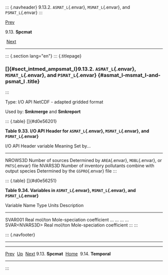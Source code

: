 ::: {.navheader}
9.13.2. `ASMAT_L`{.envar}, `MSMAT_L`{.envar}, and `PSMAT_L`{.envar}
:::

[Prev](ch09s13.html) 

9.13. **Spcmat**

 [Next](ch09s14.html)

------------------------------------------------------------------------

::: {.section lang="en"}
::: {.titlepage}
<div>

<div>

### []{#sect_intmed_ampsmat_l}9.13.2. `ASMAT_L`{.envar}, `MSMAT_L`{.envar}, and `PSMAT_L`{.envar} {#asmat_l-msmat_l-and-psmat_l .title}

</div>

</div>
:::

Type: I/O API NetCDF - adapted gridded format

Used by: **Smkmerge** and **Smkreport**

::: {.table}
[]{#d0e56201}

**Table 9.33. I/O API Header for `ASMAT_L`{.envar}, `MSMAT_L`{.envar},
and `PSMAT_L`{.envar}**

  I/O API Header variable   Meaning                                                      Set by\...
  ------------------------- ------------------------------------------------------------ ----------------------------------------------------------------------
  NROWS3D                   Number of sources                                            Determined by `AREA`{.envar}, `MOBL`{.envar}, or `PNTS`{.envar} file
  NVARS3D                   Number of inventory pollutants combine with output species   Determined by the `GSPRO`{.envar} file
:::

::: {.table}
[]{#d0e56251}

**Table 9.34. Variables in `ASMAT_L`{.envar}, `MSMAT_L`{.envar}, and
`PSMAT_L`{.envar}**

  Variable Name     Type   Units     Description
  ----------------- ------ --------- -----------------------------
  SVAR001           Real   mol/ton   Mole-speciation coefficient
  \...              \...   \...      \...
  SVAR\<NVARS3D\>   Real   mol/ton   Mole-speciation coefficient
:::
:::

::: {.navfooter}

------------------------------------------------------------------------

  ----------------------- -------------------- -----------------------
  [Prev](ch09s13.html)     [Up](ch09s13.html)     [Next](ch09s14.html)
  9.13. **Spcmat**         [Home](index.html)       9.14. **Temporal**
  ----------------------- -------------------- -----------------------
:::

